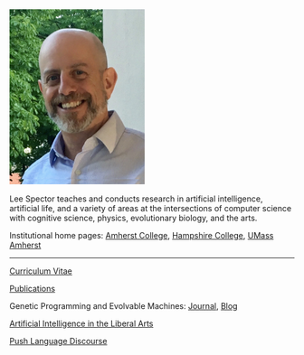 

<img src="lee-head-20190730.jpg" width="239" height="310" />

Lee Spector teaches and conducts research in artificial intelligence, artificial life, and a variety of areas at the intersections of computer science with cognitive science, physics, evolutionary biology, and the arts. 

Institutional home pages: [Amherst College](https://www.amherst.edu/people/facstaff/lspector), [Hampshire College](http://faculty.hampshire.edu/lspector/), [UMass Amherst](https://www.cics.umass.edu/faculty/directory/spector_lee)

---

[Curriculum Vitae](spector-cv-20210726.pdf)

[Publications](publications.md)

Genetic Programming and Evolvable Machines: [Journal](https://www.springer.com/journal/10710), [Blog](https://gpemjournal.blogspot.com)

[Artificial Intelligence in the Liberal Arts](https://liberal-arts.ai)

[Push Language Discourse](https://discourse.pushlanguage.org/)
